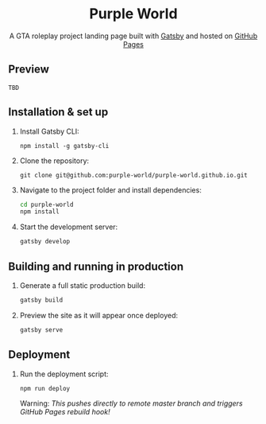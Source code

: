<h1 align="center">
  Purple World
</h1>
<p align="center">
  A GTA roleplay project landing page built with <a href="https://www.gatsbyjs.org/" target="_blank">Gatsby</a> and hosted on <a href="https://pages.github.com/" target="_blank">GitHub Pages</a>
</p>


## Preview

```TBD```



## Installation & set up

1. Install Gatsby CLI:
    ```
    npm install -g gatsby-cli
    ```

2. Clone the repository:
   ```
   git clone git@github.com:purple-world/purple-world.github.io.git
   ```

3. Navigate to the project folder and install dependencies:
   ```sh
   cd purple-world
   npm install
   ```

4. Start the development server:

   ```sh
   gatsby develop
   ```


## Building and running in production

1. Generate a full static production build:

   ```sh
   gatsby build
   ```

2. Preview the site as it will appear once deployed:

   ```sh
   gatsby serve
   ```

## Deployment

1. Run the deployment script:
    ```
    npm run deploy
    ```
    Warning: *This pushes directly to remote master branch and triggers GitHub Pages rebuild hook!*
